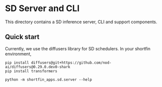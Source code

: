 # SD Server and CLI

This directory contains a SD inference server, CLI and support components.


## Quick start

Currently, we use the diffusers library for SD schedulers.
In your shortfin environment,
```
pip install diffusers@git+https://github.com/nod-ai/diffusers@0.29.0.dev0-shark
pip install transformers

```
```
python -m shortfin_apps.sd.server --help
```
